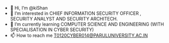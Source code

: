 - 👋 Hi, I’m @kiShan
- 👀 I’m interested in CHIEF INFORMATION SECURITY OFFICER , SECURITY ANALYST AND SECURITY ARCHITECH.
- 🌱 I’m currently learning COMPUTER SCIENCE AND ENGINEERING (WITH SPECIALISATION IN CYBER SECURITY)
- 📫 How to reach me T0120CYBER014@PARULUNIVERSITY.AC.IN

<!---
kixhan/kixhan is a ✨ special ✨ repository because its `README.md` (this file) appears on your GitHub profile.
You can click the Preview link to take a look at your changes.
--->
